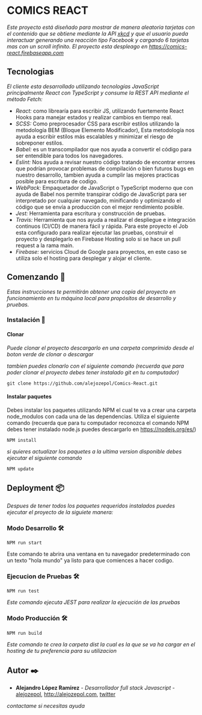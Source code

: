 # COMICS REACT

_Este proyecto está diseñado para mostrar de manera aleatoria tarjetas con el contenido que se obtiene mediante la API [xkcd](https://xkcd.com/json.html) y que el usuario pueda interactuar generando una reacción tipo Facebook y cargando 6 tarjetas mas con un scroll infinito. El proyecto esta despleago en https://comics-react.firebaseapp.com_

## Tecnologias
_El cliente esta desarrollado utilizando tecnologías JavaScript principalmente React con TypeScript y consume la REST API mediante el método Fetch:_

-	*React:* como librearía para escribir JS, utilizando fuertemente React Hooks para manejar estados y realizar cambios en tiempo real.
-	*SCSS:* Como preprocesador CSS para escribir estilos utilizando la metodología BEM (Bloque Elemento Modificador), Esta metodología nos ayuda a escribir estilos más escalables y minimizar el riesgo de sobreponer estilos.
-	*Babel:* es un transcompilador que nos ayuda a convertir el código para ser entendible para todos los navegadores.
- *Eslint:* Nos ayuda a revisar nuestro código tratando de encontrar errores que podrían provocar problemas de compilación o bien futuros bugs en nuestro desarrollo, tambien ayuda a cumplir las mejores practicas posible para escritura de codigo.
-	*WebPack:* Empaquetador de JavaScript o TypeScript moderno que con ayuda de Babel nos permite transpirar código de JavaScript para ser interpretado por cualquier navegado, minificando y optimizando el código que se envía a producción con el mejor rendimiento posible.
-	*Jest:* Herramienta para escritura y construcción de pruebas.
-	*Travis:* Herramienta que nos ayuda a realizar el despliegue e integración continuos  (CI/CD) de manera fácil y rápida. Para este proyecto el Job esta configurado para realizar ejecutar las pruebas,  construir el proyecto y desplegarlo en Firebase Hosting solo si se hace un pull request a la rama main.
-	*Firebase:* servicios Cloud de Google para proyectos, en este caso se utiliza solo el hosting para desplegar y alojar el cliente.


## Comenzando 🚀
_Estas instrucciones te permitirán obtener una copia del proyecto en funcionamiento en tu máquina local para propósitos de desarrollo y pruebas._


### Instalación 🔧

#### Clonar
_Puede clonar el proyecto descargarlo en una carpeta comprimido desde el boton verde de clonar o descargar_

_tambien puedes clonarlo con el siguiente comando (recuerda que para poder clonar el proyecto debes tener instalado git en tu computador)_

```
git clone https://github.com/alejozepol/Comics-React.git
```

#### Instalar paquetes

Debes instalar los paquetes utilizando NPM el cual te va a crear una carpeta node_modulos con cada una de las dependencias. Utiliza el siguiente comando (recuerda que para tu computador reconozca el comando NPM debes tener instalado node.js puedes descargarlo en https://nodejs.org/es/)

```
NPM install
```

_si quieres actualizar los paquetes a la ultima version disponible debes ejecutar el siguiente comando_
```
NPM update
```

## Deployment 📦

_Despues de tener todos los paquetes requeridos instalados puedes ejecutar el proyecto de la siguiete manera:_

### Modo Desarrollo 🛠️

```
NPM run start
```
Este comando te abrira una ventana en tu navegador predeterminado con un texto "hola mundo" ya listo para que comiences a hacer codigo.

### Ejecucion de Pruebas 🛠️

```
NPM run test
```
_Este comando ejecuta JEST para realizar la ejecución de las pruebas_

### Modo Producción 🛠️

```
NPM run build
```
_Este comando te crea la carpeta dist la cual es la que se va ha cargar en el hosting de tu preferencia para su utilizacion_

## Autor ✒️

* **Alejandro López Ramírez** - *Desarrollador full stack Javascript* - [alejozepol](https://github.com/alejozepol),  http://alejozepol.com, [twitter](https://twitter.com/alejozepol) 

_contactame si necesitas ayuda_
